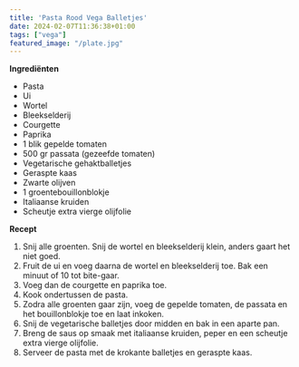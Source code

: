 ```yaml
---
title: 'Pasta Rood Vega Balletjes'
date: 2024-02-07T11:36:38+01:00
tags: ["vega"]
featured_image: "/plate.jpg"
---
```


**Ingrediënten**
- Pasta
- Ui
- Wortel
- Bleekselderij
- Courgette
- Paprika
- 1 blik gepelde tomaten
- 500 gr passata (gezeefde tomaten)
- Vegetarische gehaktballetjes
- Geraspte kaas
- Zwarte olijven
- 1 groentebouillonblokje
- Italiaanse kruiden
- Scheutje extra vierge olijfolie

**Recept**
1. Snij alle groenten. Snij de wortel en bleekselderij klein, anders gaart het niet goed.
2. Fruit de ui en voeg daarna de wortel en bleekselderij toe. Bak een minuut of 10 tot bite-gaar.
3. Voeg dan de courgette en paprika toe.
4. Kook ondertussen de pasta.
5. Zodra alle groenten gaar zijn, voeg de gepelde tomaten, de passata en het bouillonblokje toe en laat inkoken.
6. Snij de vegetarische balletjes door midden en bak in een aparte pan.
7. Breng de saus op smaak met italiaanse kruiden, peper en een scheutje extra vierge olijfolie.
8. Serveer de pasta met de krokante balletjes en geraspte kaas.